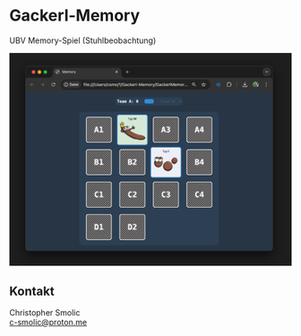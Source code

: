 # Gackerl-Memory
UBV Memory-Spiel (Stuhlbeobachtung)

 ![preview](https://github.com/c-smo/Gackerl-Memory/blob/main/preview.png)


## Kontakt
Christopher Smolic<br>
c-smolic@proton.me
